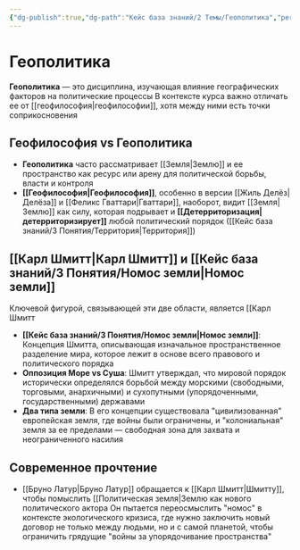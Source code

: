 ```yaml
---
{"dg-publish":true,"dg-path":"Кейс база знаний/2 Темы/Геополитика","permalink":"/kejs-baza-znanij/2-temy/geopolitika/"}
---
```



# Геополитика

**Геополитика** — это дисциплина, изучающая влияние географических факторов на политические процессы В контексте курса важно отличать ее от [[геофилософия\|геофилософии]], хотя между ними есть точки соприкосновения

## Геофилософия vs Геополитика
- **Геополитика** часто рассматривает [[Земля\|Землю]] и ее пространство как ресурс или арену для политической борьбы, власти и контроля
- **[[Геофилософия\|Геофилософия]]**, особенно в версии [[Жиль Делёз\|Делёза]] и [[Феликс Гваттари\|Гваттари]], наоборот, видит [[Земля\|Землю]] как силу, которая подрывает и **[[Детерриторизация\|детерриторизирует]]** любой политический порядок ([[Кейс база знаний/3 Понятия/Территория\|Территория]])

## [[Карл Шмитт\|Карл Шмитт]] и [[Кейс база знаний/3 Понятия/Номос земли\|Номос земли]]
Ключевой фигурой, связывающей эти две области, является [[Карл Шмитт
- **[[Кейс база знаний/3 Понятия/Номос земли\|Номос земли]]**: Концепция Шмитта, описывающая изначальное пространственное разделение мира, которое лежит в основе всего правового и политического порядка
- **Оппозиция Море vs Суша**: Шмитт утверждал, что мировой порядок исторически определялся борьбой между морскими (свободными, торговыми, анархичными) и сухопутными (упорядоченными, государственными) державами
- **Два типа земли**: В его концепции существовала "цивилизованная" европейская земля, где войны были ограничены, и "колониальная" земля за ее пределами — свободная зона для захвата и неограниченного насилия

## Современное прочтение
- [[Бруно Латур\|Бруно Латур]] обращается к [[Карл Шмитт\|Шмитту]], чтобы помыслить [[Политическая земля|Землю как нового политического актора Он пытается переосмыслить "номос" в контексте экологического кризиса, где нужно заключить новый договор не только между людьми, но и с самой планетой, чтобы ограничить грядущие "войны за упорядочивание пространства"



